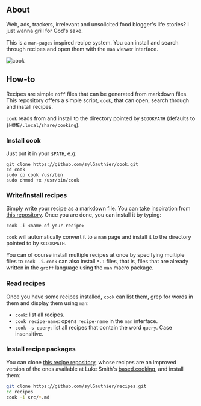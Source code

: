## About

Web, ads, trackers, irrelevant and unsolicited food blogger's life stories? I
just wanna grill for God's sake.

This is a `man-pages` inspired recipe system. You can install and search through
recipes and open them with the `man` viewer interface.

![cook](https://user-images.githubusercontent.com/28098392/111773254-0ca4d100-8902-11eb-85a0-0855662690df.gif)

## How-to

Recipes are simple `roff` files that can be generated from markdown files. This
repository offers a simple script, `cook`, that can open, search through and
install recipes.

`cook` reads from and install to the directory pointed by `$COOKPATH` (defaults
to `$HOME/.local/share/cooking`).

### Install cook

Just put it in your `$PATH`, e.g:

```
git clone https://github.com/sylGauthier/cook.git
cd cook
sudo cp cook /usr/bin
sudo chmod +x /usr/bin/cook
```

### Write/install recipes

Simply write your recipe as a markdown file. You can take inspiration from
[this repository](https://github.com/sylGauthier/recipes). Once you are done,
you can install it by typing:

```
cook -i <name-of-your-recipe>
```

`cook` will automatically convert it to a `man` page and install it to the
directory pointed to by `$COOKPATH`.

You can of course install multiple recipes at once by specifying multiple files
to `cook -i`. `cook` can also install `*.1` files, that is, files that are
already written in the `groff` language using the `man` macro package.

### Read recipes

Once you have some recipes installed, `cook` can list them, grep for words in
them and display them using `man`:

- `cook`: list all recipes.
- `cook recipe-name`: opens `recipe-name` in the `man` interface.
- `cook -s query`: list all recipes that contain the word `query`. Case
  insensitive.

### Install recipe packages

You can clone [this recipe repository](https://github.com/sylGauthier/recipes),
whose recipes are an improved version of the ones available at Luke Smith's
[based.cooking](https://based.cooking), and install them:

```bash
git clone https://github.com/sylGauthier/recipes.git
cd recipes
cook -i src/*.md
```
